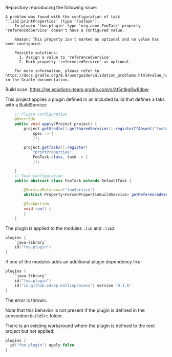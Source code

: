Repository reproducing the following issue:
```
A problem was found with the configuration of task ':lib2:printProperties' (type 'FooTask').
  - In plugin 'foo.plugin' type 'org.acme.FooTask' property 'referencedService' doesn't have a configured value.

    Reason: This property isn't marked as optional and no value has been configured.

    Possible solutions:
      1. Assign a value to 'referencedService'.
      2. Mark property 'referencedService' as optional.

    For more information, please refer to https://docs.gradle.org/8.9/userguide/validation_problems.html#value_not_set in the Gradle documentation.

```
Build scan: https://ge.solutions-team.gradle.com/s/4t5ntkg6w6dpw


This project applies a plugin defined in an included build that defines a taks with a BuildService:
```java
    // Plugin configuration
    @Override
    public void apply(Project project) {
        project.getGradle().getSharedServices().registerIfAbsent("fooService", ForcedPropertieBuildService.class,
            spec -> {
            });

        project.getTasks().register(
            "printProperties",
            FooTask.class, task -> {
            });

    }
    // Task configuration
    public abstract class FooTask extends DefaultTask {

        @ServiceReference("fooService")
        abstract Property<ForcedPropertieBuildService> getReferencedService();

        @TaskAction
        void run() {
        }
    }
```
The plugin is applied to the modules `:lib` and `:lib2`:
```kotlin
plugins {
    `java-library`
    id("foo.plugin")
}
```
If one of the modules adds an additional plugin dependency like:
```kotlin
plugins {
    `java-library`
    id("foo.plugin")
    id("io.github.cdsap.kotlinprocess") version "0.1.6"
}
```
The error is thrown.

Note that this behavior is not present if the plugin is defined in the convention `buildSrc` folder.

There is an existing workaround where the plugin is defined to the root project but not applied:
```kotlin
plugins {
  id("foo.plugin") apply false
}
```
